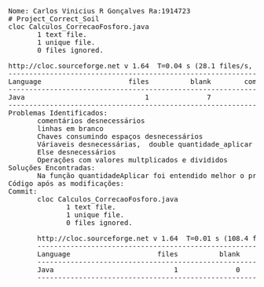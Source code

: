 <pre>
Nome: Carlos Vinicius R Gonçalves Ra:1914723
# Project_Correct_Soil
cloc Calculos_CorrecaoFosforo.java
       1 text file.
       1 unique file.
       0 files ignored.

http://cloc.sourceforge.net v 1.64  T=0.04 s (28.1 files/s, 1741.7 lines/s)
-------------------------------------------------------------------------------
Language                     files          blank        comment           code
-------------------------------------------------------------------------------
Java                             1              7              2             53
-------------------------------------------------------------------------------
Problemas Identificados:
       comentários desnecessários
       linhas em branco
       Chaves consumindo espaços desnecessários
       Váriaveis desnecessárias,  double quantidade_aplicar ,teor_p2O5, mmb24.
       Else desnecessários
       Operações com valores multplicados e divididos
Soluções Encontradas:
       Na função quantidadeAplicar foi entendido melhor o problema e foi observado que o else não é necessário já que se não cair na condição if, o codigo deve retornar mesmo a operacão de quantidade a aplicar, e tambem nessa operação o valor 100 é multiplicado e dividio assim desnecessário.Em seguida na  função superfosfato_Simples tem um Else que não é necessario pois o se a condição cair no if ela tem um retorno assim não é preciso de um else. Nessa mesma função é possível ver a variavel mmb24 é multiplicada por 2,42 e 100 mas logo em seguida é divida por o mesmo valor assim não é necessário este valor, está variavel será excluida tbm pois o codigo dela pode ser colocado direto. 
Código após as modificações:
Commit: 
       cloc Calculos_CorrecaoFosforo.java
              1 text file.
              1 unique file.
              0 files ignored.

       http://cloc.sourceforge.net v 1.64  T=0.01 s (108.4 files/s, 4009.5 lines/s)
       -------------------------------------------------------------------------------
       Language                     files          blank        comment           code
       -------------------------------------------------------------------------------
       Java                             1              0              0             37
       -------------------------------------------------------------------------------
 <pre>
